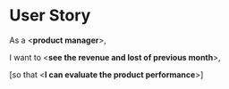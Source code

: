 User Story
==========

As a &lt;**product manager**&gt;, 

I want to &lt;**see the revenue and lost of previous month**&gt;, 

&#91;so that &lt;**I can evaluate the product performance**&gt;&#93;